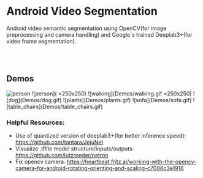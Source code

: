# Android Video Segmentation
Android video semantic segmentation using OpenCV(for image preprocessing and camera handling) and Google´s trained Deeplab3+(for video frame segmentation).

<br></br>
## Demos
<img src="Demos/person.gif" alt="person" width="300" height="533">
![person]( =250x250)
![walking](Demos/walking.gif =250x250)
![dog](Demos/dog.gif)
![plants](Demos/plants.gif)
![sofa](Demos/sofa.gif)
![table_chairs](Demos/table_chairs.gif)

### Helpful Resources:
* Use of quantized version of deeplab3+(for better inference speed): https://github.com/tantara/JejuNet
* Visualize .tflite model structure/inputs/outputs: https://github.com/lutzroeder/netron
* Fix opencv camera: https://heartbeat.fritz.ai/working-with-the-opencv-camera-for-android-rotating-orienting-and-scaling-c7006c3e1916
